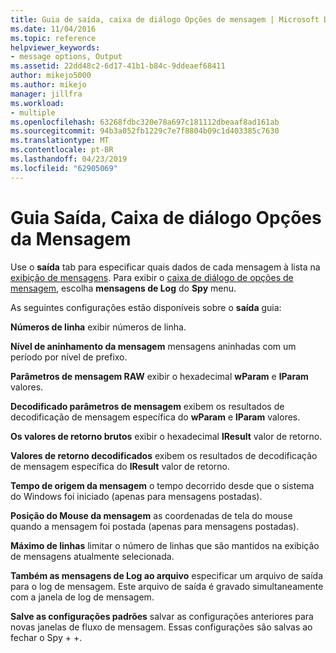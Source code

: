 ```yaml
---
title: Guia de saída, caixa de diálogo Opções de mensagem | Microsoft Docs
ms.date: 11/04/2016
ms.topic: reference
helpviewer_keywords:
- message options, Output
ms.assetid: 22dd48c2-6d17-41b1-b84c-9ddeaef68411
author: mikejo5000
ms.author: mikejo
manager: jillfra
ms.workload:
- multiple
ms.openlocfilehash: 63268fdbc320e78a697c181112dbeaaf8ad161ab
ms.sourcegitcommit: 94b3a052fb1229c7e7f8804b09c1d403385c7630
ms.translationtype: MT
ms.contentlocale: pt-BR
ms.lasthandoff: 04/23/2019
ms.locfileid: "62905069"
---
```

# <a name="output-tab-message-options-dialog-box"></a>Guia Saída, Caixa de diálogo Opções da Mensagem
Use o **saída** tab para especificar quais dados de cada mensagem à lista na [exibição de mensagens](../debugger/messages-view.md). Para exibir o [caixa de diálogo de opções de mensagem](../debugger/message-options-dialog-box.md), escolha **mensagens de Log** do **Spy** menu.

 As seguintes configurações estão disponíveis sobre o **saída** guia:

 **Números de linha** exibir números de linha.

 **Nível de aninhamento da mensagem** mensagens aninhadas com um período por nível de prefixo.

 **Parâmetros de mensagem RAW** exibir o hexadecimal **wParam** e **lParam** valores.

 **Decodificado parâmetros de mensagem** exibem os resultados de decodificação de mensagem específica do **wParam** e **lParam** valores.

 **Os valores de retorno brutos** exibir o hexadecimal **lResult** valor de retorno.

 **Valores de retorno decodificados** exibem os resultados de decodificação de mensagem específica do **lResult** valor de retorno.

 **Tempo de origem da mensagem** o tempo decorrido desde que o sistema do Windows foi iniciado (apenas para mensagens postadas).

 **Posição do Mouse da mensagem** as coordenadas de tela do mouse quando a mensagem foi postada (apenas para mensagens postadas).

 **Máximo de linhas** limitar o número de linhas que são mantidos na exibição de mensagens atualmente selecionada.

 **Também as mensagens de Log ao arquivo** especificar um arquivo de saída para o log de mensagem. Este arquivo de saída é gravado simultaneamente com a janela de log de mensagem.

 **Salve as configurações padrões** salvar as configurações anteriores para novas janelas de fluxo de mensagem. Essas configurações são salvas ao fechar o Spy + +.